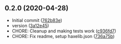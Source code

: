 ## 0.2.0 (2020-04-28)

* Initial commit ([762b83e](https://github.com/dropecho/fsm/commit/762b83e))
* version ([3a12e45](https://github.com/dropecho/fsm/commit/3a12e45))
* CHORE: Cleanup and making tests work ([c936fd7](https://github.com/dropecho/fsm/commit/c936fd7))
* CHORE: Fix readme, setup haxelib.json ([736a75b](https://github.com/dropecho/fsm/commit/736a75b))



